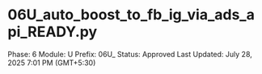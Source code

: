 # 06U_auto_boost_to_fb_ig_via_ads_api_READY.py

Phase: 6
Module: U
Prefix: 06U_
Status: Approved
Last Updated: July 28, 2025 7:01 PM (GMT+5:30)